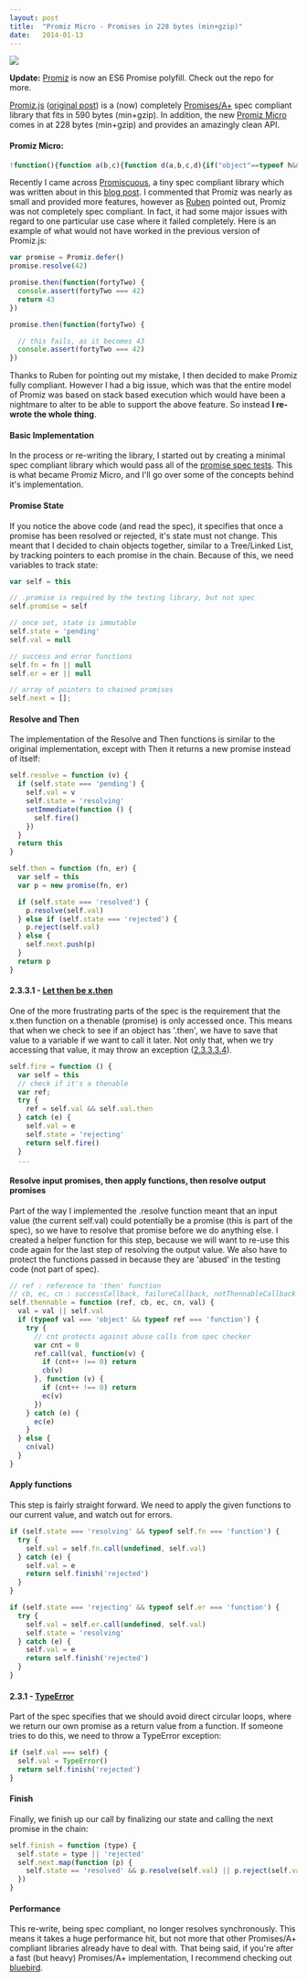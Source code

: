 ```yaml
---
layout: post
title:  "Promiz Micro - Promises in 228 bytes (min+gzip)"
date:   2014-01-13
---
```


[![](https://raw.github.com/Zolmeister/promiz/master/imgs/logo.png)](https://github.com/Zolmeister/promiz)

**Update:** [Promiz](https://github.com/Zolmeister/promiz) is now an ES6 Promise polyfill. Check out the repo for more.

[Promiz.js](https://github.com/Zolmeister/promiz) ([original post](http://www.zolmeister.com/2013/07/promizjs.html)) is a (now) completely [Promises/A+](http://promises-aplus.github.io/promises-spec/) spec compliant library that fits in 590 bytes (min+gzip). In addition, the new&nbsp;[Promiz Micro](https://github.com/Zolmeister/promiz#promiz-micro) comes in at 228 bytes (min+gzip) and provides an amazingly clean API.

#### Promiz Micro:

```js
!function(){function a(b,c){function d(a,b,c,d){if("object"==typeof h&&"function"==typeof a)try{var e=0;a.call(h,function(a){e++||(h=a,b())},function(a){e++||(h=a,c())})}catch(f){h=f,c()}else d()}function e(){var a;try{a=h&&h.then}catch(i){return h=i,g=2,e()}d(a,function(){g=1,e()},function(){g=2,e()},function(){try{1==g&&"function"==typeof b?h=b(h):2==g&&"function"==typeof c&&(h=c(h),g=1)}catch(e){return h=e,j()}h==f?(h=TypeError(),j()):d(a,function(){j(3)},j,function(){j(1==g&&3)})})}var f=this,g=0,h=0,i=[];f.promise=f,f.resolve=function(a){return g||(h=a,g=1,setTimeout(e)),this},f.reject=function(a){return g||(h=a,g=2,setTimeout(e)),this},f.then=function(b,c){var d=new a(b,c);return 3==g?d.resolve(h):4==g?d.reject(h):i.push(d),d};var j=function(a){g=a||4,i.map(function(a){3==g&&a.resolve(h)||a.reject(h)})}}"undefined"!=typeof module?module.exports=a:this.Promiz=a}();
```

Recently I came across [Promiscuous](https://github.com/RubenVerborgh/promiscuous), a tiny spec compliant library&nbsp;which was written about in this [blog post](http://ruben.verborgh.org/blog/2013/12/31/promiscuous-promises/). I commented that Promiz was nearly as small and provided more features, however as [Ruben](https://github.com/RubenVerborgh)&nbsp;pointed out, Promiz was not completely spec compliant. In fact, it had some major issues with regard to one particular use case where it failed completely. Here is an example of what would not have worked in the previous version of Promiz.js:

```js
var promise = Promiz.defer()
promise.resolve(42)

promise.then(function(fortyTwo) {
  console.assert(fortyTwo === 42)
  return 43
})

promise.then(function(fortyTwo) {

  // this fails, as it becomes 43
  console.assert(fortyTwo === 42)
})
```

Thanks to Ruben for pointing out my mistake, I then decided to make Promiz fully compliant. However I had a big issue, which was that the entire model of Promiz was based on stack based execution which would have been a nightmare to alter to be able to support the above feature. So instead **I re-wrote the whole thing**.

#### Basic Implementation
In the process or re-writing the library, I started out by creating a minimal spec compliant library which would pass all of the [promise spec tests](https://github.com/promises-aplus/promises-tests). This is what became Promiz Micro, and I'll go over some of the concepts behind it's implementation.

#### Promise State
If you notice the above code (and read the spec), it specifies that once a promise has been resolved or rejected, it's state must not change. This meant that I decided to chain objects together, similar to a Tree/Linked List, by tracking pointers to each promise in the chain. Because of this, we need variables to track state:

```js
var self = this

// .promise is required by the testing library, but not spec
self.promise = self

// once set, state is immutable
self.state = 'pending'
self.val = null

// success and error functions
self.fn = fn || null
self.er = er || null

// array of pointers to chained promises
self.next = [];
```

#### Resolve and Then
The implementation of the Resolve and Then functions is similar to the original implementation, except with Then it returns a new promise instead of itself:

```js
self.resolve = function (v) {
  if (self.state === 'pending') {
    self.val = v
    self.state = 'resolving'
    setImmediate(function () {
      self.fire()
    })
  }
  return this
}

self.then = function (fn, er) {
  var self = this
  var p = new promise(fn, er)

  if (self.state === 'resolved') {
    p.resolve(self.val)
  } else if (self.state === 'rejected') {
    p.reject(self.val)
  } else {
    self.next.push(p)
  }
  return p
}
```

#### 2.3.3.1 - [Let then be x.then](http://promises-aplus.github.io/promises-spec/#point-66)
One of the more frustrating parts of the spec is the requirement that the x.then function on a thenable (promise) is only accessed once. This means that when we check to see if an object has '.then', we have to save that value to a variable if we want to call it later. Not only that, when we try accessing that value, it may throw an exception ([2.3.3.3.4](http://promises-aplus.github.io/promises-spec/#point-78)).

```js
self.fire = function () {
  var self = this
  // check if it's a thenable
  var ref;
  try {
    ref = self.val && self.val.then
  } catch (e) {
    self.val = e
    self.state = 'rejecting'
    return self.fire()
  }
  ...
```

#### Resolve input promises, then apply functions, then resolve output promises
Part of the way I implemented the .resolve function meant that an input value (the current self.val) could potentially be a promise (this is part of the spec), so we have to resolve that promise before we do anything else. I created a helper function for this step, because we will want to re-use this code again for the last step of resolving the output value. We also have to protect the functions passed in because they are 'abused' in the testing code (not part of spec).

```js
// ref : reference to 'then' function
// cb, ec, cn : successCallback, failureCallback, notThennableCallback
self.thennable = function (ref, cb, ec, cn, val) {
  val = val || self.val
  if (typeof val === 'object' && typeof ref === 'function') {
    try {
      // cnt protects against abuse calls from spec checker
      var cnt = 0
      ref.call(val, function(v) {
        if (cnt++ !== 0) return
        cb(v)
      }, function (v) {
        if (cnt++ !== 0) return
        ec(v)
      })
    } catch (e) {
      ec(e)
    }
  } else {
    cn(val)
  }
}
```

#### Apply functions
This step is fairly straight forward. We need to apply the given functions to our current value, and watch out for errors.

```js
if (self.state === 'resolving' && typeof self.fn === 'function') {
  try {
    self.val = self.fn.call(undefined, self.val)
  } catch (e) {
    self.val = e
    return self.finish('rejected')
  }
}

if (self.state === 'rejecting' && typeof self.er === 'function') {
  try {
    self.val = self.er.call(undefined, self.val)
    self.state = 'resolving'
  } catch (e) {
    self.val = e
    return self.finish('rejected')
  }
}
```

#### 2.3.1 - [TypeError](http://promises-aplus.github.io/promises-spec/#point-57)
Part of the spec specifies that we should avoid direct circular loops, where we return our own promise as a return value from a function. If someone tries to do this, we need to throw a TypeError exception:

```js
if (self.val === self) {
  self.val = TypeError()
  return self.finish('rejected')
}
```

#### Finish
Finally, we finish up our call by finalizing our state and calling the next promise in the chain:

```js
self.finish = function (type) {
  self.state = type || 'rejected'
  self.next.map(function (p) {
    self.state == 'resolved' && p.resolve(self.val) || p.reject(self.val)
  })
}
```

#### Performance
This re-write, being spec compliant, no longer resolves synchronously. This means it takes a huge performance hit, but not more that other Promises/A+ compliant libraries already have to deal with. That being said, if you're after a fast (but heavy) Promises/A+ implementation, I recommend checking out [bluebird](https://github.com/petkaantonov/bluebird).
